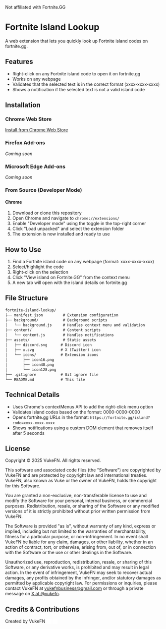 Not affiliated with Fortnite.GG

# Fortnite Island Lookup

A web extension that lets you quickly look up Fortnite island codes on fortnite.gg.

## Features

- Right-click on any Fortnite island code to open it on fortnite.gg
- Works on any webpage
- Validates that the selected text is in the correct format (xxxx-xxxx-xxxx)
- Shows a notification if the selected text is not a valid island code

## Installation

### Chrome Web Store

[Install from Chrome Web Store](https://chromewebstore.google.com/detail/nfmmhlnaenciadmlaifjmcldfklemieb?utm_source=item-share-cb)

### Firefox Add-ons

_Coming soon_

### Microsoft Edge Add-ons

_Coming soon_

### From Source (Developer Mode)

#### Chrome

1. Download or clone this repository
2. Open Chrome and navigate to `chrome://extensions/`
3. Enable "Developer mode" using the toggle in the top-right corner
4. Click "Load unpacked" and select the extension folder
5. The extension is now installed and ready to use

## How to Use

1. Find a Fortnite island code on any webpage (format: xxxx-xxxx-xxxx)
2. Select/highlight the code
3. Right-click on the selection
4. Click "View island on Fortnite.GG" from the context menu
5. A new tab will open with the island details on fortnite.gg

## File Structure

```
fortnite-island-lookup/
├── manifest.json         # Extension configuration
├── background/           # Background scripts
│   └── background.js     # Handles context menu and validation
├── content/              # Content scripts
│   └── content.js        # Handles notifications
├── assets/               # Static assets
│   ├── discord.svg      # Discord icon
│   ├── x.svg            # X (Twitter) icon
│   └── icons/           # Extension icons
│       ├── icon16.png
│       ├── icon48.png
│       └── icon128.png
├── .gitignore           # Git ignore file
└── README.md            # This file
```

## Technical Details

- Uses Chrome's contextMenus API to add the right-click menu option
- Validates island codes based on the format: 0000-0000-0000
- Opens fortnite.gg URLs in the format: `https://fortnite.gg/island?code=xxxx-xxxx-xxxx`
- Shows notifications using a custom DOM element that removes itself after 5 seconds

## License

Copyright © 2025 VukeFN. All rights reserved.
    
This software and associated code files (the "Software") are
copyrighted by VukeFN and are protected by copyright law and international
treaties. VukeFN, also known as Vuke or the owner of VukeFN, holds the copyright for
this Software.
    
You are granted a non-exclusive, non-transferable license to use
and modify the Software for your personal, internal business, or commercial
purposes. Redistribution, resale, or sharing of the Software or any
modified versions of it is strictly prohibited without prior written
permission from VukeFN.

The Software is provided "as is", without warranty of any kind, express or
implied, including but not limited to the warranties of merchantability,
fitness for a particular purpose, or non-infringement. In no event shall
VukeFN be liable for any claim, damages, or other liability, whether in an
action of contract, tort, or otherwise, arising from, out of, or in
connection with the Software or the use or other dealings in the Software.

Unauthorized use, reproduction, redistribution, resale, or sharing of this
Software, or any derivative works, is prohibited and may result in legal
action. In the event of infringement, VukeFN may seek to recover actual
damages, any profits obtained by the infringer, and/or statutory damages
as permitted by applicable copyright law. For permissions or inquiries,
please contact VukeFN at vukefnbusiness@gmail.com or through a private 
message on [X at @vukefn](https://x.com/vukefn).

## Credits & Contributions

Created by VukeFN [<img src="assets\x.svg" alt="X icon" width="16" style="vertical-align: middle"/>](https://x.com/vukefn) [<img src="assets\discord.svg" alt="X icon" width="16" style="vertical-align: middle"/>](https://discord.com/users/611107142560382976)
